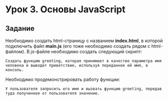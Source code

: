 # Урок 3. Основы JavaScript
## Задание

Необходимо создать html-страницу с названием **index.html**, в которой подключить файл __main.js__ (его тоже необходимо создать рядом с html-файлом). В _js_-файле необходимо создать следующий скрипт:

    Cоздать функцию greeting, которая принимает в качестве параметра имя человека и выводит приветствие, используя переданное ей имя, в консоль.

Необходимо продемонстрировать работу функции: 

    У пользователя запросить его имя и вызвать функцию greeting, передав туда полученное от пользователя значение.